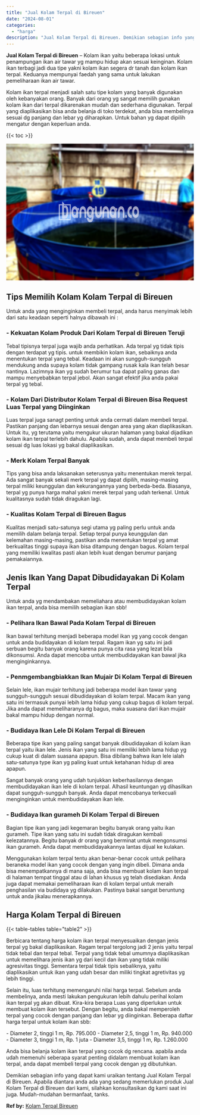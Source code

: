 ```yaml
---
title: "Jual Kolam Terpal di Bireuen"
date: "2024-08-01"
categories: 
  - "harga"
description: "Jual Kolam Terpal di Bireuen. Demikian sebagian info yang dapat kami uraikan tentang Jual Kolam Terpal di Bireuen. Apabila diantara anda ada yang sedang meme..."
---
```


**Jual Kolam Terpal di Bireuen** – Kolam ikan yaitu beberapa lokasi untuk penampungan ikan air tawar yg mampu hidup akan sesuai keinginan. Kolam ikan terbagi jadi dua tipe yakni kolam ikan segera dr tanah dan kolam ikan terpal. Keduanya mempunyai faedah yang sama untuk lakukan pemeliharaan ikan air tawar.

Kolam ikan terpal menjadi salah satu tipe kolam yang banyak digunakan oleh kebanyakan orang. Banyak dari orang yg sangat memilih gunakan kolam ikan dari terpal dikarenakan mudah dan sederhana digunakan. Terpal yang diaplikasikan bisa anda belanja di toko terdekat, anda bisa membelinya sesuai dg panjang dan lebar yg diharapkan. Untuk bahan yg dapat dipilih mengatur dengan keperluan anda.

{{< toc >}}

![Jual Kolam Terpal di Bireuen](/images/jual-kolam-terpal-31.png)

## Tips Memilih Kolam Kolam Terpal di Bireuen

Untuk anda yang menginginkan membeli terpal, anda harus menyimak lebih dari satu keadaan seperti halnya dibawah ini :

### \- Kekuatan Kolam Produk Dari Kolam Terpal di Bireuen Teruji

Tebal tipisnya terpal juga wajib anda perhatikan. Ada terpal yg tidak tipis dengan terdapat yg tipis. untuk membikin kolam ikan, sebaiknya anda menentukan terpal yang tebal. Keadaan ini akan sungguh-sungguh mendukung anda supaya kolam tidak gampang rusak kala ikan telah besar nantinya. Lazimnya ikan yg sudah berumur tua dapat paling ganas dan mampu menyebabkan terpal jebol. Akan sangat efektif jika anda pakai terpal yg tebal.

### \- Kolam Dari Distributor Kolam Terpal di Bireuen Bisa Request Luas Terpal yang Diinginkan

Luas terpal juga sanagt penting untuk anda cermati dalam membeli terpal. Pastikan panjang dan lebarnya sesuai dengan area yang akan diaplikasikan. Untuk itu, yg terutama yaitu mengukur ukuran halaman yang bakal dijadikan kolam ikan terpal terlebih dahulu. Apabila sudah, anda dapat membeli terpal sesuai dg luas lokasi yg bakal diaplikasikan.

### \- Merk Kolam Terpal Banyak

Tips yang bisa anda laksanakan seterusnya yaitu menentukan merek terpal. Ada sangat banyak sekali merk terpal yg dapat dipilih, masing-masing terpal miliki keunggulan dan kekurangannya yang berbeda-beda. Biasanya, terpal yg punya harga mahal yakni merek terpal yang udah terkenal. Untuk kualitasnya sudah tidak diragukan lagi.

### \- Kualitas Kolam Terpal di Bireuen Bagus

Kualitas menjadi satu-satunya segi utama yg paling perlu untuk anda memilih dalam belanja terpal. Setiap terpal punya keunggulan dan kelemahan masing-masing, pastikan anda menentukan terpal yg amat berkualitas tinggi supaya ikan bisa ditampung dengan bagus. Kolam terpal yang memiliki kwalitas pasti akan lebih kuat dengan berumur panjang pemakaiannya.

## Jenis Ikan Yang Dapat Dibudidayakan Di Kolam Terpal

Untuk anda yg mendambakan memeliahara atau membudidayakan kolam ikan terpal, anda bisa memilih sebagian ikan sbb!

### \- Pelihara Ikan Bawal Pada Kolam Terpal di Bireuen

Ikan bawal terhitung menjadi beberapa model ikan yg yang cocok dengan untuk anda budidayakan di kolam terpal. Ragam ikan yg satu ini jadi serbuan begitu banyak orang karena punya cita rasa yang lezat bila dikonsumsi. Anda dapat mencoba untuk membudidayakan kan bawal jika menginginkannya.

### \- Penmgembangbiakkan Ikan Mujair Di Kolam Terpal di Bireuen

Selain lele, ikan mujair terhitung jadi beberapa model ikan tawar yang sungguh-sungguh sesuai dibudidayakan di kolam terpal. Macam ikan yang satu ini termasuk punyai lebih lama hidup yang cukup bagus di kolam terpal. Jika anda dapat memeliharanya dg bagus, maka suasana dari ikan mujair bakal mampu hidup dengan normal.

### \- Budidaya Ikan Lele Di Kolam Terpal di Bireuen

Beberapa tipe ikan yang paling sangat banyak dibudidayakan di kolam ikan terpal yaitu ikan lele. Jenis ikan yang satu ini memiliki lebih lama hidup yg cukup kuat di dalam suasana apapun. Bisa dibilang bahwa ikan lele ialah satu-satunya type ikan yg paling kuat untuk ketahanan hidup di area apapun.

Sangat banyak orang yang udah tunjukkan keberhasilannya dengan membudidayakan ikan lele di kolam terpal. Alhasil keuntungan yg dihasilkan dapat sungguh-sungguh banyak. Anda dapat mencobanya terkecuali menginginkan untuk membudidayakan ikan lele.

### \- Budidaya Ikan gurameh Di Kolam Terpal di Bireuen

Bagian tipe ikan yang jadi kegemaran begitu banyak orang yaitu ikan gurameh. Tipe ikan yang satu ini sudah tidak diragukan kembali kelezatannya. Begitu banyak dr orang yang berminat untuk mengonsumsi ikan gurameh. Anda dapat membudidayakannya lantas dijual ke kulakan.

Menggunakan kolam terpal tentu akan benar-benar cocok untuk pelihara beraneka model ikan yang cocok dengan yang ingin dibeli. Dimana anda bisa menempatkannya di mana saja, anda bisa membuat kolam ikan terpal di halaman tempat tinggal atau di lahan khusus yg telah disediakan. Anda juga dapat memakai pemeliharaan ikan di kolam terpal untuk meraih penghasilan via budidaya yg dilakukan. Pastinya bakal sangat beruntung untuk anda jikalau menerapkannya.

## Harga Kolam Terpal di Bireuen

{{< table-tables table="table2" >}}

Berbicara tentang harga kolam ikan terpal menyesuaikan dengan jenis terpal yg bakal diaplikasikan. Ragam terpal tergolong jadi 2 jenis yaitu terpal tidak tebal dan terpal tebal. Terpal yang tidak tebal umumnya diaplikasikan untuk memelihara jenis ikan yg dari kecil dan ikan yang tidak miliki agresivitas tinggi. Sementara terpal tidak tipis sebaliknya, yaitu diaplikasikan untuk ikan yang udah besar dan miliki tingkat agretivitas yg lebih tinggi.

Selain itu, luas terhitung memengaruhi nilai harga terpal. Sebelum anda membelinya, anda mesti lakukan pengukuran lebih dahulu perihal kolam ikan terpal yg akan dibuat. Kira-kira berapa Luas yang diperlukan untuk membuat kolam ikan tersebut. Dengan begitu, anda bakal memperoleh terpal yang cocok dengan panjang dan lebar yg diinginkan. Beberapa daftar harga terpal untuk kolam ikan sbb:

\- Diameter 2, tinggi 1 m, Rp. 795.000 - Diameter 2,5, tinggi 1 m, Rp. 940.000 - Diameter 3, tinggi 1 m, Rp. 1 juta - Diameter 3,5, tinggi 1 m, Rp. 1.260.000

Anda bisa belanja kolam ikan terpal yang cocok dg rencana. apabila anda udah memenuhi seberapa syarat penting didalam membuat kolam ikan terpal, anda dapat membeli terpal yang cocok dengan yg dibutuhkan.

Demikian sebagian info yang dapat kami uraikan tentang Jual Kolam Terpal di Bireuen. Apabila diantara anda ada yang sedang memerlukan produk Jual Kolam Terpal di Bireuen dari kami, silahkan konsultasikan dg kami saat ini juga. Mudah-mudahan bermanfaat, tanks.

**Ref by:** [Kolam Terpal Bireuen](https://id.wikipedia.org/wiki/Kolam)
